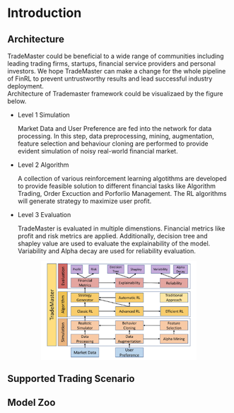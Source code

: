 # Introduction

## Architecture

TradeMaster could be beneficial to a wide range of communities including leading trading firms, startups, financial service providers and personal investors. We hope TradeMaster can make a change for the whole pipeline of FinRL to prevent untrustworthy results and lead successful industry deployment. \
Architecture of Trademaster framework could be visualizaed by the figure below.
- Level 1 Simulation

  Market Data and User Preference are fed into the network for data processing. In this step, data preprocessing, mining, augmentation, feature selection and behaviour cloning are performed to provide evident simulation of noisy real-world financial market.

- Level 2 Algorithm 
  
  A collection of various reinforcement learning algotithms are developed to provide feasible solution to different financial tasks like Algorithm Trading, Order Excuction and Porforlio Management. The RL algorithms will generate strategy to maximize user profit.
  
- Level 3 Evaluation

  TradeMaster is evaluated in multiple dimenstions. Financial metrics like profit and risk metrics are applied. Additionally, decision tree and shapley value are used to evaluate the explainability of the model. Variability and Alpha decay are used for reliability evaluation.

<div align="center">
<img align="center" src=../../figure/Architecture.jpg width="70%"/>
</div>

## Supported Trading Scenario
## Model Zoo

